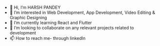 - 👋 Hi, I’m HARSH PANDEY
- 👀 I’m interested in Web Development, App Development, Video Editing & Graphic Designing
- 🌱 I’m currently learning React and Flutter
- 💞️ I’m looking to collaborate on any relevant projects related to development
- 📫 How to reach me- through linkedIn 

<!---
harshpandeypro/harshpandeypro is a ✨ special ✨ repository because its `README.md` (this file) appears on your GitHub profile.
You can click the Preview link to take a look at your changes.
--->
